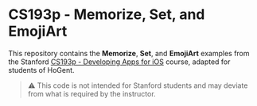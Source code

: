 # CS193p - Memorize, Set, and EmojiArt

This repository contains the **Memorize**, **Set**, and **EmojiArt** examples from the Stanford [CS193p - Developing Apps for iOS](https://cs193p.sites.stanford.edu/2023) course, adapted for students of HoGent.

> ⚠️ This code is not intended for Stanford students and may deviate from what is required by the instructor.
